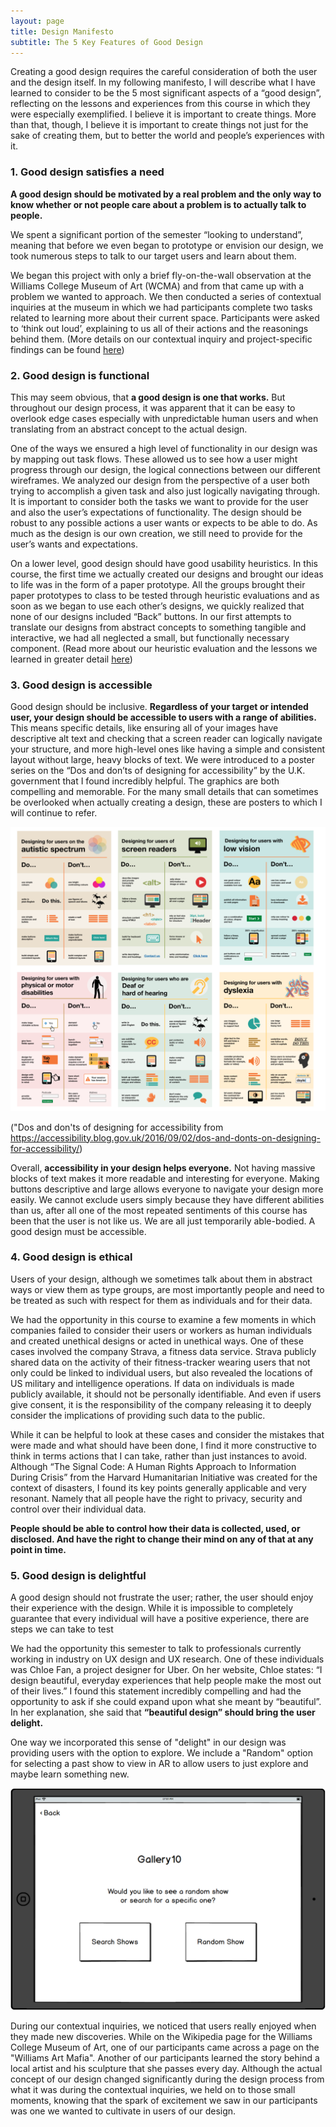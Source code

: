 ```yaml
---
layout: page
title: Design Manifesto
subtitle: The 5 Key Features of Good Design
---
```


Creating a good design requires the careful consideration of both the user and the design itself. In my following manifesto, I will describe what I have learned to consider to be the 5 most significant aspects of a “good design”, reflecting on the lessons and experiences from this course in which they were especially exemplified. I believe it is important to create things. More than that, though, I believe it is important to create things not just for the sake of creating them, but to better the world and people’s experiences with it.

### 1. Good design satisfies a need ###

**A good design should be motivated by a real problem and the only way to know whether or not people care about a problem is to actually talk to people.**

We spent a significant portion of the semester “looking to understand”, meaning that before we even began to prototype or envision our design, we took numerous steps to talk to our target users and learn about them.

We began this project with only a brief fly-on-the-wall observation at the Williams College Museum of Art (WCMA) and from that came up with a problem we wanted to approach. We then conducted a series of contextual inquiries at the museum in which we had participants complete two tasks related to learning more about their current space. Participants were asked to ‘think out loud’, explaining to us all of their actions and the reasonings behind them. (More details on our contextual inquiry and project-specific findings can be found [here](https://omondieric.github.io/whereYouArt/contextualReview))

### 2. Good design is functional ###

This may seem obvious, that **a good design is one that works.** But throughout our design process, it was apparent that it can be easy to overlook edge cases especially with unpredictable human users and when translating from an abstract concept to the actual design.

One of the ways we ensured a high level of functionality in our design was by mapping out task flows. These allowed us to see how a user might progress through our design, the logical connections between our different wireframes. We analyzed our design from the perspective of a user both trying to accomplish a given task and also just logically navigating through. It is important to consider both the tasks we want to provide for the user and also the user’s expectations of functionality. The design should be robust to any possible actions a user wants or expects to be able to do. As much as the design is our own creation, we still need to provide for the user’s wants and expectations.

On a lower level, good design should have good usability heuristics. In this course, the first time we actually created our designs and brought our ideas to life was in the form of a paper prototype. All the groups brought their paper prototypes to class to be tested through heuristic evaluations and as soon as we began to use each other’s designs, we quickly realized that none of our designs included “Back” buttons. In our first attempts to translate our designs from abstract concepts to something tangible and interactive, we had all neglected a small, but functionally necessary component. (Read more about our heuristic evaluation and the lessons we learned in greater detail [here](https://omondieric.github.io/whereYouArt/heuristic_eval))

### 3. Good design is accessible ###

Good design should be inclusive. **Regardless of your target or intended user, your design should be accessible to users with a range of abilities.** This means specific details, like ensuring all of your images have descriptive alt text and checking that a screen reader can logically navigate your structure, and more high-level ones like having a simple and consistent layout without large, heavy blocks of text. We were introduced to a poster series on the “Dos and don’ts of designing for accessibility” by the U.K. government that I found incredibly helpful. The graphics are both compelling and memorable. For the many small details that can sometimes be overlooked when actually creating a design, these are posters to which I will continue to refer.

![Posters on the dos and don'ts of designing for accessibility](img/accessibility.png)

("Dos and don'ts of designing for accessibility from https://accessibility.blog.gov.uk/2016/09/02/dos-and-donts-on-designing-for-accessibility/)

Overall, **accessibility in your design helps everyone.** Not having massive blocks of text makes it more readable and interesting for everyone. Making buttons descriptive and large allows everyone to navigate your design more easily. We cannot exclude users simply because they have different abilities than us, after all one of the most repeated sentiments of this course has been that the user is not like us. We are all just temporarily able-bodied. A good design must be accessible.

### 4. Good design is ethical ###

Users of your design, although we sometimes talk about them in abstract ways or view them as type groups, are most importantly people and need to be treated as such with respect for them as individuals and for their data.

We had the opportunity in this course to examine a few moments in which companies failed to consider their users or workers as human individuals and created unethical designs or acted in unethical ways. One of these cases involved the company Strava, a fitness data service. Strava publicly shared data on the activity of their fitness-tracker wearing users that not only could be linked to individual users, but also revealed the locations of US military and intelligence operations. If data on individuals is made publicly available, it should not be personally identifiable. And even if users give consent, it is the responsibility of the company releasing it to deeply consider the implications of providing such data to the public.

While it can be helpful to look at these cases and consider the mistakes that were made and what should have been done, I find it more constructive to think in terms actions that I can take, rather than just instances to avoid. Although “The Signal Code: A Human Rights Approach to Information During Crisis” from the Harvard Humanitarian Initiative was created for the context of disasters, I found its key points generally applicable and very resonant. Namely that all people have the right to privacy, security and control over their individual data.

**People should be able to control how their data is collected, used, or disclosed. And have the right to change their mind on any of that at any point in time.**

### 5. Good design is delightful ###

A good design should not frustrate the user; rather, the user should enjoy their experience with the design. While it is impossible to completely guarantee that every individual will have a positive experience, there are steps we can take to test

We had the opportunity this semester to talk to professionals currently working in industry on UX design and UX research. One of these individuals was Chloe Fan, a project designer for Uber. On her website, Chloe states: “I design beautiful, everyday experiences that help people make the most out of their lives.” I found this statement incredibly compelling and had the opportunity to ask if she could expand upon what she meant by “beautiful”. In her explanation, she said that **“beautiful design” should bring the user delight.**

One way we incorporated this sense of "delight" in our design was providing users with the option to explore. We include a "Random" option for selecting a past show to view in AR to allow users to just explore and maybe learn something new.

![digital prototype of iPad screen asking user to choose to search a gallery or see a random one](img/random-search.png)

During our contextual inquiries, we noticed that users really enjoyed when they made new discoveries. While on the Wikipedia page for the Williams College Museum of Art, one of our participants came across a page on the "Williams Art Mafia". Another of our participants learned the story behind a local artist and his sculpture that she passes every day. Although the actual concept of our design changed significantly during the design process from what it was during the contextual inquiries, we held on to those small moments, knowing that the spark of excitement we saw in our participants was one we wanted to cultivate in users of our design.
